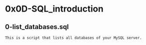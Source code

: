 # 0x0D-SQL_introduction

## 0-list_databases.sql
	This is a script that lists all databases of your MySQL server.
